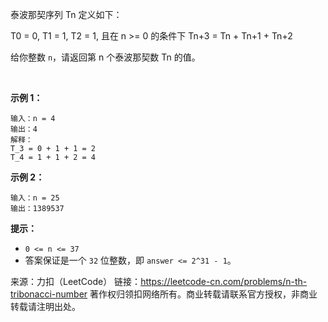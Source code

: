 泰波那契序列 Tn 定义如下： 

T0 = 0, T1 = 1, T2 = 1, 且在 n >= 0 的条件下 Tn+3 = Tn + Tn+1 + Tn+2

给你整数 ```n```，请返回第 n 个泰波那契数 Tn 的值。

 

**示例 1：**
```
输入：n = 4
输出：4
解释：
T_3 = 0 + 1 + 1 = 2
T_4 = 1 + 1 + 2 = 4
```
**示例 2：**
```
输入：n = 25
输出：1389537
```

**提示：**

* ```0 <= n <= 37```
* 答案保证是一个 ```32``` 位整数，即 ```answer <= 2^31 - 1```。

来源：力扣（LeetCode）
链接：https://leetcode-cn.com/problems/n-th-tribonacci-number
著作权归领扣网络所有。商业转载请联系官方授权，非商业转载请注明出处。